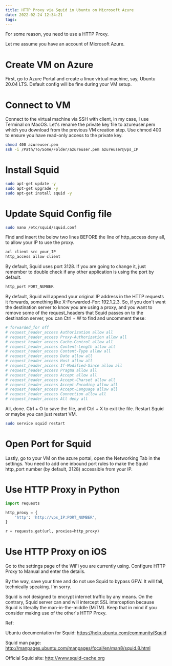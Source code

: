 ```yaml
---
title: HTTP Proxy via Squid in Ubuntu on Microsoft Azure
date: 2022-02-24 12:34:21
tags:
---
```


For some reason, you need to use a HTTP Proxy.

Let me assume you have an account of Microsoft Azure. 

# Create VM on Azure
First, go to Azure Portal and create a linux virtual machine, say, Ubuntu 20.04 LTS. Default config will be fine during your VM setup.

# Connect to VM
Connect to the virtual machine via SSH with client, in my case, I use Terminal on MacOS. Let's rename the private key file to azureuser.pem which you download from the previous VM creation step. Use chmod 400 to ensure you have read-only access to the private key. 
```bash
chmod 400 azureuser.pem
ssh -i /Path/To/Some/Folder/azureuser.pem azureuser@vps_IP
```

# Install Squid
```bash
sudo apt-get update -y
sudo apt-get upgrade -y
sudo apt-get install squid -y
```

# Update Squid Config file
```bash
sudo nano /etc/squid/squid.conf
```

Find and insert the below two lines BEFORE the line of http_access deny all, to allow your IP to use the proxy.
```bash
acl client src your_IP
http_access allow client
```
By default, Squid uses port 3128. If you are going to change it, just remember to double check if any other application is using the port by default.
```bash
http_port PORT_NUMBER
```
By default, Squid will append your original IP address in the HTTP requests it forwards, something like X-Forwarded-For: 192.1.2.3. So, if you don't want the destination server to know you are using a proxy, and you want to remove some of the request_headers that Squid passes on to the destination server, you can Ctrl + W to find and uncomment these:
```bash
# forwarded_for off
# request_header_access Authorization allow all
# request_header_access Proxy-Authorization allow all
# request_header_access Cache-Control allow all           
# request_header_access Content-Length allow all
# request_header_access Content-Type allow all
# request_header_access Date allow all
# request_header_access Host allow all
# request_header_access If-Modified-Since allow all
# request_header_access Pragma allow all
# request_header_access Accept allow all
# request_header_access Accept-Charset allow all
# request_header_access Accept-Encoding allow all
# request_header_access Accept-Language allow all
# request_header_access Connection allow all
# request_header_access All deny all
```

All, done. Ctrl + O to save the file, and Ctrl + X to exit the file. Restart Squid or maybe you can just restart VM.
```bash
sudo service squid restart
```

# Open Port for Squid
Lastly, go to your VM on the azure portal, open the Networking Tab in the settings. You need to add one inbound port rules to make the Squid http_port number (by default, 3128) accessible from your IP.

# Use HTTP Proxy in Python
```python
import requests

http_proxy = {
	'http': 'http://vps_IP:PORT_NUMBER',
}

r = requests.get(url, proxies=http_proxy)
```

# Use HTTP Proxy on iOS
Go to the settings page of the WiFi you are currently using. Configure HTTP Proxy to Manual and enter the details. 

By the way, save your time and do not use Squid to bypass GFW. It will fail, technically speaking. I'm sorry. 

Squid is not designed to encrypt internet traffic by any means. On the contrary, Squid server can and will intercept SSL interception because Squid is literally the man-in-the-middle (MiTM). Keep that in mind if you consider making use of the other's HTTP Proxy.


Ref:

Ubuntu documentation for Squid:
https://help.ubuntu.com/community/Squid

Squid man page: 
http://manpages.ubuntu.com/manpages/focal/en/man8/squid.8.html

Official Squid site: 
http://www.squid-cache.org
